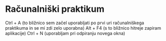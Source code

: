 # Računalniški praktikum
Ctrl + A (to bližnico sem začel uporabljati po prvi uri računalniškega praktikuma in se mi zdi zelo uporabna)
Alt + F4 (s to bližnico hitreje zapiram aplikacije)
Ctrl + N (uporabljam pri odpiranju novega okna)
